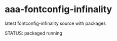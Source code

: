aaa-fontconfig-infinality
=========================

latest fontconfig-infinality source with packages


STATUS: packaged running
